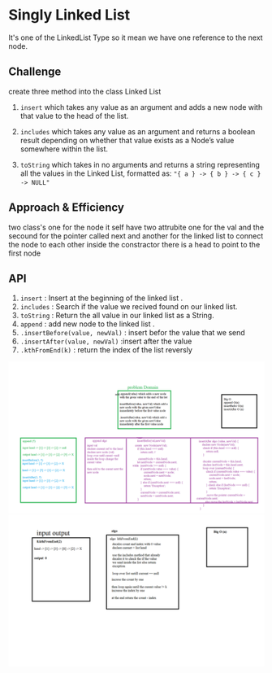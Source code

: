 # Singly Linked List

It's one of the LinkedList Type so it mean we have one reference to the next node. 

## Challenge

create three method into the class Linked List

1. `insert` which takes any value as an argument and adds a new node with that value to the head of the list.
2. `includes` which takes any value as an argument and returns a boolean result depending on whether that value exists as a Node’s value somewhere within the list.

3. `toString` which takes in no arguments and returns a string representing all the values in the Linked List, formatted as: `"{ a } -> { b } -> { c } -> NULL"`

## Approach & Efficiency

two class's one for the node it self have two attrubite one for the val and the secound for the pointer called next  and another for the linked list to connect the node to each other inside the constractor there is a head to  point to the first node 

## API

1. `insert`   : Insert at the beginning of the linked list .
2. `includes` : Search if the value we recived found on our linked list.
3. `toString` : Return the all value in our linked list as a String.
4. `append`   : add new node to the linked list .
5. `.insertBefore(value, newVal)` : insert befor the value that we send
6. `.insertAfter(value, newVal)` :insert after the value
7. `.kthFromEnd(k)` : return the index of the list reversly
   
![image](./../../assets/linkedList.png)
![image](./../../assets/kthFromEnd(k).png)
